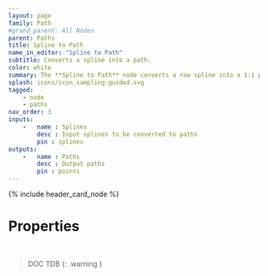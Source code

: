 ```yaml
---
layout: page
family: Path
#grand_parent: All Nodes
parent: Paths
title: Spline to Path
name_in_editor: "Spline to Path"
subtitle: Converts a spline into a path.
color: white
summary: The **Spline to Path** node converts a raw spline into a 1:1 path. It is primarily designed to enable direct match of splines to spline meshes, without the overhead of using a spline sampler.
splash: icons/icon_sampling-guided.svg
tagged: 
    - node
    - paths
nav_order: 3
inputs:
    -   name : Splines
        desc : Input splines to be converted to paths
        pin : splines
outputs:
    -   name : Paths
        desc : Output paths
        pin : points
---
```


{% include header_card_node %}

# Properties
<br>

> DOC TDB
{: .warning }